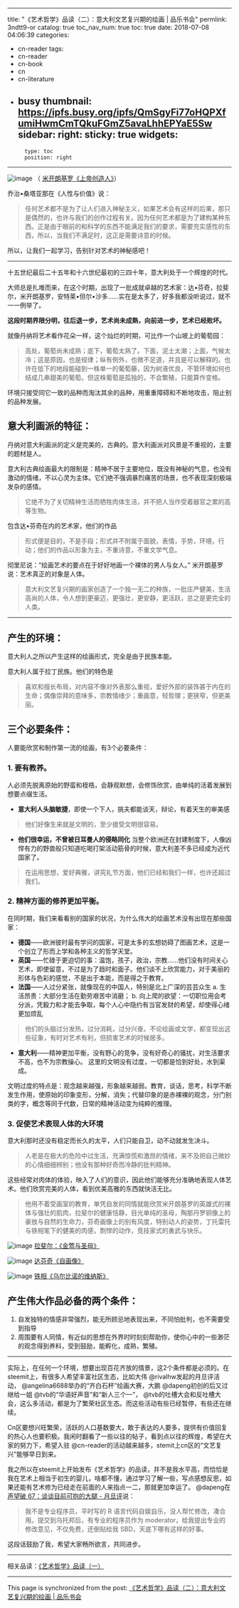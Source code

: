 
---
title: "《艺术哲学》品读（二）：意大利文艺复兴期的绘画 | 品乐书会"
permlink: 3ndtt9-or
catalog: true
toc_nav_num: true
toc: true
date: 2018-07-08 04:06:39
categories:
- cn-reader
tags:
- cn-reader
- cn-book
- cn
- cn-literature
- busy
thumbnail: https://ipfs.busy.org/ipfs/QmSgyFi77oHQPXfumiHwmCmTQkuFGmZ5avaLhhEPYaE5Sw
sidebar:
    right:
        sticky: true
widgets:
    -
        type: toc
        position: right
---


![image](https://ipfs.busy.org/ipfs/QmSgyFi77oHQPXfumiHwmCmTQkuFGmZ5avaLhhEPYaE5Sw)
（ [米开朗基罗《上帝创造人》](http://upload.art.ifeng.com/2015/0625/1435215195941.jpg)）

乔治•桑塔亚那在《人性与价值》说：
>任何艺术都不是为了让人们进入神秘主义，如果艺术会有这样的后果，那只是偶然的，也许与我们的创作过程有关。因为任何艺术都是为了建构某种东西。正是由于眼前的和科学的东西不能满足我们的要求，需要充实感性的东西，所以，当我们不满足时，这正是需要诗意的时候。

所以，让我们一起学习，告别针对艺术的神秘感吧！

***

十五世纪最后二十五年和十六世纪最初的三四十年，意大利处于一个辉煌的时代。

大师总是扎堆而来，在这个时期，出现了一批成就卓越的艺术家：达•芬奇，拉斐尔，米开朗基罗，安特莱•但尔•沙多……实在是太多了，好多我都没听说过，就不一一例举了。

**这段时期界限分明，往后退一步，艺术尚未成熟，向前进一步，艺术已经败坏。**

就像丹纳将艺术看作花朵一样，这个灿烂的时期，可比作一个山坡上的葡萄园：
>高处，葡萄尚未成熟；底下，葡萄太熟了。下面，泥土太潮；上面，气候太冷；这是原因，也是规律；纵有例外，也微不足道，并且是可以解释的。也许在低下的地段能碰到一株单一的葡萄藤，因为树液优良，不管环境如何也结成几串甜美的葡萄。但这株葡萄是孤独的，不会繁殖，只能算作变格。

环境只接受同它一致的品种而淘汰其余的品种，用重重障碍和不断地攻击，阻止别的品种发展。

## 意大利画派的特征：
丹纳对意大利画派的定义是完美的，古典的。意大利画派对风景是不重视的，主要的题材是人。

意大利古典绘画最大的限制是：精神不居于主要地位，既没有神秘的气息，也没有激动的情绪，不以心灵为主体。它们绝不强调暴烈痛苦的场景，也不表现深刻极端发杂的感情。
>它绝不为了关切精神生活而牺牲肉体生活，并不把人当作受着器官之累的高等生物。

包含达•芬奇在内的艺术家，他们的作品
>形式便是目的，不是手段；形式并不附属于面貌，表情，手势，环境，行动；他们的作品以形象为主，不重诗意，不重文学气息。

彻里尼说：“绘画艺术的要点在于好好地画一个裸体的男人与女人。”
米开朗基罗说：艺术真正的对象是人体。

>意大利文艺复兴期的画家创造了一个独一无二的种族，一批庄严健美，生活高尚的人体，令人想到更豪迈，更强壮，更安静，更活跃，总之是更完全的人类。

***
## 产生的环境：
意大利人之所以产生这样的绘画形式，完全是由于民族本能。

意大利人属于拉丁民族。他们的特色是
>喜欢和擅长布局，对内容不像对外表那么重视，爱好外部的装饰甚于内在的生命；偶像崇拜的意味多，宗教情绪少；重画意，轻哲理；更狭窄，但更美丽。

## 三个必要条件：
人要能欣赏和制作第一流的绘画，有3个必要条件：
### 1.	要有教养。
人必须先脱离原始的野蛮和桎梏，会静观默想，会修饰欣赏，由单纯的活着发展到想要点缀生活。
- **意大利人头脑敏捷**，即使一个下人，挑夫都能谈天，辩论，有着天生的审美感
>他们好像生来就是文明的，至少接受文明很容易。
- **他们很幸运，不曾被日耳曼人的侵略同化**
当整个欧洲还在封建制度下，人像凶悍有力的野兽般只知道吃喝打架活动筋骨的时候，意大利差不多已经成为近代国家了。
>在运用思想，爱好典雅，讲究礼节方面，他们已经和我们一样，也许还超过我们。
### 2.	精神方面的修养更加平衡。
在同时期，我们来看看别的国家的状况，为什么伟大的绘画艺术没有出现在那些国家：
- **德国**——欧洲彼时最有学问的国家，可是太多的玄想妨碍了图画艺术，这是一个创立了形而上学和各种主义的哲学天堂。
- **英国**——忙碌于更迫切的事：温饱，孩子，政治，宗教……他们没有时间关心艺术，即使留意，不过是为了趋时和面子。他们谈不上欣赏能力，对于美丽的形体与色彩的感觉，不是出于本能，而是得之于教育。
- **法国**——人过分紧张，就像现在的中国人，特别是北上广深的芸芸众生
a.	生活昂贵：大部分生活在勤劳艰苦中消磨；
b.	向上爬的欲望：一切职位用会考分派，凭毅力和才能去争取，每个人心中隐约有当官发财的希望，却使得心绪更加烦乱
>他们的头脑过分发热，过分消耗，过分兴奋。不论绘画或文学，都变现出这些征象，有时对艺术有利，但损害艺术的时候居多。
- **意大利**——精神更加平衡，没有野心的竞争，没有好奇心的骚扰，对生活要求不高，也不为宗教操心。
这里的文明没有过度，一切都是恰到好处，水到渠成。

文明过度的特点是：观念越来越强，形象越来越弱。教育，谈话，思考，科学不断发生作用，使原始的印象变形，分解，消失；代替印象的是赤裸裸的观念，分门别类的字，概念等同于代数，日常的精神活动变为纯粹的推理。
### 3.	促使艺术表现人体的大环境
意大利那时还没有稳定而长久的太平，人们只能自卫，动不动就发生决斗。
>人老是在极大的危险中过生活，充满惊慌和激昂的情绪，来不及把自己微妙的心情细细辨别；他没有那种好奇而冷静的批判精神。

这些经常对肉体的体验，映入了人们的意识，因此他们能够充分准确地表现人体艺术。他们欣赏完美的人体，看到优美高雅的东西就快活无比。
>他用不着受画室的教育，单凭自发的同情就能欣赏米开朗基罗的英雄式的裸体与强壮的肌肉，拉斐尔的健康恬静，目光单纯的圣母，陶那丹罗铜像上的豪放与自然的生命力，芬奇画像上的别有风度，特别动人的姿势，丁托雷托与铁相笔下的健美的肉感，剽悍的动作，竞技家式的勇武与快乐。

![image](https://ipfs.busy.org/ipfs/QmVabnV2nXdaJ6Wrrwuo2qBxbwpwsWz9c54YihAz579yAk)
[拉斐尔：《金莺与圣母》](http://image102.360doc.com/DownloadImg/2017/01/0312/88419432_3)

![image](https://ipfs.busy.org/ipfs/QmQTe7hVbPDx26DbNCDehem1DTmhUsCwpc5jiGTaUDH2x6)
[达芬奇《自画像》](http://www.youhuaaa.com/UploadFiles/images/Painting_Pic_Big/70/34927.jpg)

![image](https://ipfs.busy.org/ipfs/QmYgauMCAWZDG4G5XKAHnSw3mwiZswvevaYGJTcgBSsXZ8)
[铁相《乌尔比诺的维纳斯》](http://5b0988e595225.cdn.sohucs.com/images/20171008/e751ef76517e4a9dbfd0c56ed8a4c49f.jpeg)

## 产生伟大作品必备的两个条件：
1.	自发独特的情感非常强烈，能无所顾忌地表现出来，不同怕批判，也不需要受到指导
2.	周围要有人同情，有近似的思想在外界时时刻刻帮助你，使你心中的一些渺茫的观念得到养料，受到鼓励，能孵化，成熟，繁殖。

***

实际上，在任何一个环境，想要出现百花齐放的情景，这2个条件都是必须的。在steemit上，有很多人希望丰富社区生态，比如大伟 @rivalhw发起的月旦评活动， @angelina6688举办的“齐白石杯”绘画大赛，大鹏 @dapeng初创的后又过继给一姐 @tvb的“华语好声音”和“新人三个一”， @tvb的吐槽大会和反吐槽大会，这么多活动，都是为了繁荣社区生态。而这些活动有些已经暂停，有些还在继续。

Cn区要想兴旺繁荣，活跃的人口基数要大，敢于表达的人要多，提供有价值回复的热心人也要积极。我闲时翻看了一些以往的帖子，看到点以往的辉煌，希望在大家的努力下，希望入驻 @cn-reader的活动越来越多，stemit上cn区的“文艺复兴”能够早日到来。

我之所以在steemit上开始发布《艺术哲学》的品读，并不是我水平高，而恰恰是我在艺术上相当于初生的婴儿，啥都不懂，通过学习了解一些，写点感想反思，如果还能有艺术修为已经走在前面的人来指点一二，那就更加幸运了。
	@dapeng在[声望破 67：谈谈目前可抱的大腿 - 月旦评](https://steemit.com/cn/@dapeng/67)说：
>我不是专业程序员，平时写的 R 语言代码自娱自乐，没人帮忙修改，凑合用。提交到乌托邦后，有专业的程序员作为 moderator，给我提出专业的修改意见，不仅免费，还倒贴给我 SBD，天底下哪有这样的好事。

这段话鼓励了我，希望大家畅所欲言，共同进步。

***
相关品读：[《艺术哲学》品读（一）](https://steemit.com/cn-reader/@julian2013/5k5xhw-or-or)

- - -

This page is synchronized from the post: [《艺术哲学》品读（二）：意大利文艺复兴期的绘画 | 品乐书会](https://steemit.com/@julian2013/3ndtt9-or)
